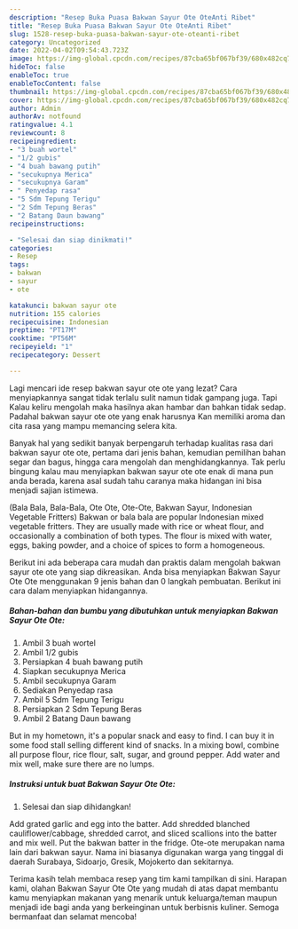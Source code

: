 ```yaml
---
description: "Resep Buka Puasa Bakwan Sayur Ote OteAnti Ribet"
title: "Resep Buka Puasa Bakwan Sayur Ote OteAnti Ribet"
slug: 1528-resep-buka-puasa-bakwan-sayur-ote-oteanti-ribet
category: Uncategorized
date: 2022-04-02T09:54:43.723Z
image: https://img-global.cpcdn.com/recipes/87cba65bf067bf39/680x482cq70/bakwan-sayur-ote-ote-foto-resep-utama.jpg
hideToc: false
enableToc: true
enableTocContent: false
thumbnail: https://img-global.cpcdn.com/recipes/87cba65bf067bf39/680x482cq70/bakwan-sayur-ote-ote-foto-resep-utama.jpg
cover: https://img-global.cpcdn.com/recipes/87cba65bf067bf39/680x482cq70/bakwan-sayur-ote-ote-foto-resep-utama.jpg
author: Admin
authorAv: notfound
ratingvalue: 4.1
reviewcount: 8
recipeingredient:
- "3 buah wortel"
- "1/2 gubis"
- "4 buah bawang putih"
- "secukupnya Merica"
- "secukupnya Garam"
- " Penyedap rasa"
- "5 Sdm Tepung Terigu"
- "2 Sdm Tepung Beras"
- "2 Batang Daun bawang"
recipeinstructions:

- "Selesai dan siap dinikmati!"
categories:
- Resep
tags:
- bakwan
- sayur
- ote

katakunci: bakwan sayur ote 
nutrition: 155 calories
recipecuisine: Indonesian
preptime: "PT17M"
cooktime: "PT56M"
recipeyield: "1"
recipecategory: Dessert

---
```



Lagi mencari ide resep bakwan sayur ote ote yang lezat? Cara menyiapkannya sangat tidak terlalu sulit namun tidak gampang juga. Tapi Kalau keliru mengolah maka hasilnya akan hambar dan bahkan tidak sedap. Padahal bakwan sayur ote ote yang enak harusnya Kan memiliki aroma dan cita rasa yang mampu memancing selera kita.


Banyak hal yang sedikit banyak berpengaruh terhadap kualitas rasa dari bakwan sayur ote ote, pertama dari jenis bahan, kemudian pemilihan bahan segar dan bagus, hingga cara mengolah dan menghidangkannya. Tak perlu bingung kalau mau menyiapkan bakwan sayur ote ote enak di mana pun anda berada, karena asal sudah tahu caranya maka hidangan ini bisa menjadi sajian istimewa.

(Bala Bala, Bala-Bala, Ote Ote, Ote-Ote, Bakwan Sayur, Indonesian Vegetable Fritters) Bakwan or bala bala are popular Indonesian mixed vegetable fritters. They are usually made with rice or wheat flour, and occasionally a combination of both types. The flour is mixed with water, eggs, baking powder, and a choice of spices to form a homogeneous.


Berikut ini ada beberapa cara mudah dan praktis dalam mengolah bakwan sayur ote ote yang siap dikreasikan. Anda bisa menyiapkan Bakwan Sayur Ote Ote menggunakan 9 jenis bahan dan 0 langkah pembuatan. Berikut ini cara dalam menyiapkan hidangannya.

<!--inarticleads1-->

##### Bahan-bahan dan bumbu yang dibutuhkan untuk menyiapkan Bakwan Sayur Ote Ote:

1. Ambil 3 buah wortel
1. Ambil 1/2 gubis
1. Persiapkan 4 buah bawang putih
1. Siapkan secukupnya Merica
1. Ambil secukupnya Garam
1. Sediakan  Penyedap rasa
1. Ambil 5 Sdm Tepung Terigu
1. Persiapkan 2 Sdm Tepung Beras
1. Ambil 2 Batang Daun bawang


But in my hometown, it&#39;s a popular snack and easy to find. I can buy it in some food stall selling different kind of snacks. In a mixing bowl, combine all purpose flour, rice flour, salt, sugar, and ground pepper. Add water and mix well, make sure there are no lumps. 

<!--inarticleads2-->

##### Instruksi untuk buat Bakwan Sayur Ote Ote:


1. Selesai dan siap dihidangkan!

Add grated garlic and egg into the batter. Add shredded blanched cauliflower/cabbage, shredded carrot, and sliced scallions into the batter and mix well. Put the bakwan batter in the fridge. Ote-ote merupakan nama lain dari bakwan sayur. Nama ini biasanya digunakan warga yang tinggal di daerah Surabaya, Sidoarjo, Gresik, Mojokerto dan sekitarnya. 

Terima kasih telah membaca resep yang tim kami tampilkan di sini. Harapan kami, olahan Bakwan Sayur Ote Ote yang mudah di atas dapat membantu kamu menyiapkan makanan yang menarik untuk keluarga/teman maupun menjadi ide bagi anda yang berkeinginan untuk berbisnis kuliner. Semoga bermanfaat dan selamat mencoba!
